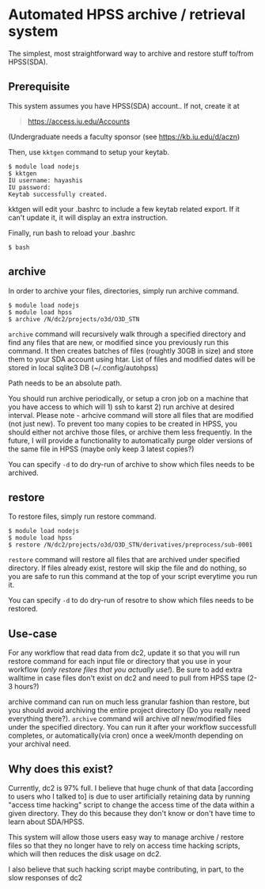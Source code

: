# Automated HPSS archive / retrieval system

The simplest, most straightforward way to archive and restore stuff to/from HPSS(SDA).

## Prerequisite

This system assumes you have HPSS(SDA) account.. If not, create it at 

> https://access.iu.edu/Accounts

(Undergraduate needs a faculty sponsor (see https://kb.iu.edu/d/aczn)

Then, use `kktgen` command to setup your keytab.

```
$ module load nodejs
$ kktgen
IU username: hayashis
IU password: 
Keytab successfully created.
```

kktgen will edit your .bashrc to include a few keytab related export. If it can't update it, it will display an extra instruction.

Finally, run bash to reload your .bashrc

```
$ bash
```

## archive

In order to archive your files, directories, simply run archive command.

```
$ module load nodejs
$ module load hpss
$ archive /N/dc2/projects/o3d/O3D_STN
```

`archive` command will recursively walk through a specified directory and find
any files that are new, or modified since you previously run this command. It then creates batches of files (roughtly 30GB in size) 
and store them to your SDA account using htar. List of files and modified dates will be stored in local sqlite3 DB (~/.config/autohpss)

Path needs to be an absolute path.

You should run archive periodically, or setup a cron job on a machine that you have access to which will 1) ssh to karst 2) run archive at desired interval. Please note - arhcive command will store all files that are modified (not just new). To prevent too many copies to be created in HPSS, you should either not archive those files, or archive them less frequently. In the future, I will provide a functionality to automatically purge older versions of the same file in HPSS (maybe only keep 3 latest copies?)

You can specify `-d` to do dry-run of archive to show which files needs to be archived.

## restore 

To restore files, simply run restore command.

```
$ module load nodejs
$ module load hpss
$ restore /N/dc2/projects/o3d/O3D_STN/derivatives/preprocess/sub-0001
```

`restore` command will restore all files that are archived under specified directory. If files already exist, restore will skip the file and do nothing, so you are safe to run this command at the top of your script everytime you run it.

You can specify `-d` to do dry-run of resotre to show which files needs to be restored.

## Use-case

For any workflow that read data from dc2, update it so that you will run restore command for each input file or directory that you use in your workflow (*only restore files that you actually use!*). Be sure to add extra walltime in case files don't exist on dc2 and need to pull from HPSS tape (2-3 hours?)

archive command can run on much less granular fashion than restore, but you should avoid archiving the entire project directory (Do you really need everything there?). `archive` command will archive *all* new/modified files under the specified directory. You can run it after your workflow successfull completes, or automatically(via cron) once a week/month depending on your archival need. 

## Why does this exist?

Currently, dc2 is 97% full. I believe that huge chunk of that data [according to users who I talked to] is due to user artificially retaining data by running "access time hacking" script to change the access time of the data within a given directory. They do this because they don't know or don't have time to learn about SDA/HPSS. 

This system will allow those users easy way to manage archive / restore files so that they no longer have to rely on access time hacking scripts, which will then reduces the disk usage on dc2.

I also believe that such hacking script maybe contributing, in part, to the slow responses of dc2




